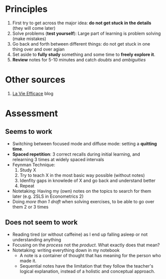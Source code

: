 # Principles
1. First try to get across the major idea: **do not get stuck in the details** (they will come later)
2. Solve problems (**test yourself**): Large part of learning is problem solving (make mistakes)
3. Go back and forth between different things: do not get stuck in one thing over and over agian
4. Set aside to **fully study** something and some time to **freely explore it**.
5. **Review** notes for 5-10 minutes and catch *doubts* and *ambiguities*

# Other sources
1. [La Vie Efficace](https://lavieefficace.wordpress.com/) blog

# Assessment 
## Seems to work
- Switching between focused mode and diffuse mode: setting a **quitting time**.
- **Spaced repetition**: 3 correct recalls during initial learning, and relearning 3 times at widely spaced intervals
- Feynman Technique:
  1. Study X
  2. Try to teach X in the most basic way possible (without notes)
  3. Idenfity gaps in knowlede of X and go back and understand better
  4. Repeat
- Notetaking: Having my (own) notes on the topics to search for them later (e.g. 2SLS in Econometrics 2)
- Doing *more than 1 draft* when solving exercises, to be able to go over them 2 or 3 times
## Does not seem to work
- Reading tired (or without caffeine) as I end up falling asleep or not understanding anything
- Focusing on the *process* not the *product*. What exactly does that mean?
- Notetaking: writing everything down in my notebook
  - A note is a container of thought that has meaning for the person who made it.
  - Sequential notes have the limitation that they follow the teacher's logical explanation, instead of a holistic and conceptual approach.

